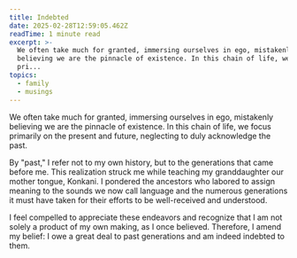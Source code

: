 ```yaml
---
title: Indebted
date: 2025-02-28T12:59:05.462Z
readTime: 1 minute read
excerpt: >-
  We often take much for granted, immersing ourselves in ego, mistakenly
  believing we are the pinnacle of existence. In this chain of life, we focus
  pri...
topics:
  - family
  - musings
---
```

We often take much for granted, immersing ourselves in ego, mistakenly believing we are the pinnacle of existence. In this chain of life, we focus primarily on the present and future, neglecting to duly acknowledge the past.
 
 By "past," I refer not to my own history, but to the generations that came before me. This realization struck me while teaching my granddaughter our mother tongue, Konkani. 
 I pondered the ancestors who labored to assign meaning to the sounds we now call language and the numerous generations it must have taken for their efforts to be well-received and understood.
 
 I feel compelled to appreciate these endeavors and recognize that I am not solely a product of my own making, as I once believed. Therefore, I amend my belief: I owe a great deal to past generations and am indeed indebted to them.
